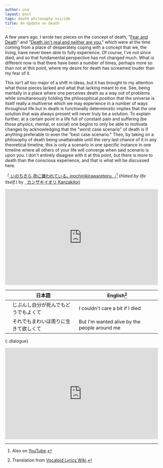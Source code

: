 ```yaml
---
author: una
layout: post
tags: death philosophy suicide
title: An Update on Death
---
```


A few years ago, I wrote two pieces on the concept of death, "[Fear and Death][1]" and "[Death isn't real and neither are you][2]," which were at the time coming from a place of desperately coping with a concept that we, the living, have never been able to fully experience. Of course, I've not since died, and so that fundamental perspective has not changed much. What is different now is that there have been a number of times, perhaps more so than not at this point, where my desire for death has screamed louder than my fear of it.

This isn't all too major of a shift in ideas, but it has brought to my attention what those pieces lacked and what that lacking meant to me. See, being mentally in a place where one perceives death as a way out of problems while simultaneously holding the philosophical position that the universe is itself really a multiverse which we may experience in a number of ways throughout life but in death is functionally deterministic implies that the one solution that was always present will never truly be a solution. To explain further, at a certain point in a life full of constant pain and suffering (be those physics, mental, or social) one begins to only be able to motivate changes by acknowledging that the "worst case scenario" of death is if anything preferable to even the "best case scenario." Then, by taking on a philosophy of death being unattainable until the very last chance of it in any theoretical timeline, this is only a scenario in one specific instance in one timeline where all others of your life will converge when said scenario is upon you. I don't entirely disagree with it at this point, but there is more to death than the conscious experience, and that is what will be discussed here.

「[<ruby>
    <rtc><rt>いのち</rt><rt></rt><rt>きら</rt><rt></rt></rtc>
    <rbc><rb>命</rb><rb>に</rb><rb>嫌</rb><rb>われている｡</rb></rbc>
    <rtc><rt>inochi</rt><rt>ni</rt><rt>kira</rt><rt>wareteiru.</rt></rtc>
</ruby>][5]｣[^2] (_Hated by life itself._) by [<ruby>
    <rtc>&nbsp;</rtc>
    <rbc><rb>カンザキ</rb><rb>イオリ</rb></rbc>
    <rtc><rt>Kanzaki</rt><rt>Iori</rt></rtc>
</ruby>][4]

[^2]:   Also on [YouTube][6].

<iframe width="100%" height="315"
    src="https://www.youtube.com/embed/eq8r1ZTma08" frameborder="0"
    allow="accelerometer; autoplay; encrypted-media; gyroscope; picture-in-picture" allowfullscreen>
</iframe>

||日本語|English[^1]|
|---|---|---|
||<ruby><rtc><rt>じぶん</rt><rt></rt><rt>し</rt></rtc><rbc><rb>自分</rb><rb>が</rb><rb>死</rb></rbc></ruby>んでもどうでもよくて|I couldn't care a bit if I died|
||それでも<ruby><rtc><rt>まわ</rt><rt></rt><rt>い</rt><rt></rt><rt>ほ</rt></rtc><rbc><rb>周</rb><rb>りに</rb><rb>生</rb><rb>きて</rb><rb>欲</rb></rbc></ruby>しくて|But I'm wanted alive by the people around me|
{:.dialogue}

[^1]:   Translation from [Vocaloid Lyrics Wiki][3].

<iframe width="100%" height="300" scrolling="no" frameborder="no" allow="autoplay" src="https://w.soundcloud.com/player/?url=https%3A//api.soundcloud.com/tracks/608954928&color=%23282b29&auto_play=false&hide_related=false&show_comments=true&show_user=true&show_reposts=false&show_teaser=true&visual=true"></iframe>

[1]:    /2018/03/15/fear.html
[2]:    /2018/03/20/death-isnt-real.html
[3]:    https://vocaloidlyrics.fandom.com/wiki/%E5%91%BD%E3%81%AB%E5%AB%8C%E3%82%8F%E3%82%8C%E3%81%A6%E3%81%84%E3%82%8B%E3%80%82_(Inochi_ni_Kirawarete_iru.)
[4]:    https://twitter.com/kurogaki0311
[5]:    https://www.nicovideo.jp/watch/sm31700140
[6]:    https://www.youtube.com/watch?v=0HYm60Mjm0k
